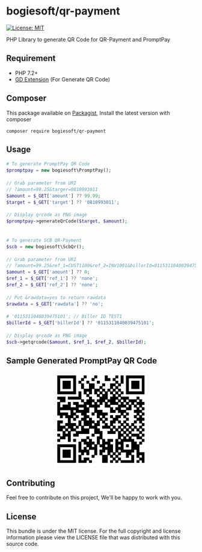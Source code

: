 # bogiesoft/qr-payment

[![License: MIT](https://img.shields.io/badge/License-MIT-green.svg)](https://opensource.org/licenses/MIT)

PHP Library to generate QR Code for QR-Payment and PromptPay

## Requirement
- PHP 7.2+
- [GD Extension](http://php.net/manual/en/book.image.php) (For Generate QR Code)

## Composer
This package available on [Packagist](https://packagist.org/packages/bogiesoft/qr-payment), Install the latest version with composer 

```
composer require bogiesoft/qr-payment
```

## Usage

```php
# To generate PromptPay QR Code
$promptpay = new bogiesoft\PromptPay();

// Grab parameter from URI
// ?amount=99.25&targer=0810993011
$amount = $_GET['amount'] ?? 99.99;
$target = $_GET['target'] ?? '0810993011';

// Display qrcode as PNG image
$promptpay->generateQrCode($target, $amount);


# To generate SCB QR-Payment
$scb = new bogiesoft\ScbQr();

// Grab parameter from URI
// ?amount=99.25&ref_1=CUST1100&ref_2=INV1001&billerId=0115311040039475101
$amount = $_GET['amount'] ?? 0;
$ref_1 = $_GET['ref_1'] ?? 'none';
$ref_2 = $_GET['ref_2'] ?? 'none';

// Put &rawdata=yes to return rawdata
$rawdata = $_GET['rawdata'] ?? 'no';

# '0115311040039475101'; // Biller ID TEST1
$billerId = $_GET['billerId'] ?? '0115311040039475101'; 

// Display qrcode as PNG image
$scb->getqrcode($amount, $ref_1, $ref_2, $billerId);
```

## Sample Generated PromptPay QR Code
<p align="center">
  <img src="images/promptpay.png" width="250" />
</p>

## Contributing
Feel free to contribute on this project, We'll be happy to work with you.

## License
This bundle is under the MIT license. For the full copyright and license information please view the LICENSE file that was distributed with this source code.
